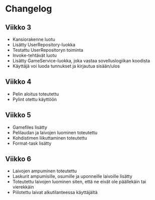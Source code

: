 # Changelog

## Viikko 3

- Kansiorakenne luotu
- Lisätty UserRepository-luokka
- Testattu UserRepositoryn toiminta
- Invoke-tehtävät luotu
- Lisätty GameService-luokka, joka vastaa sovelluslogiikan koodista
- Käyttäjä voi luoda tunnukset ja kirjautua sisään/ulos

## Viikko 4

- Pelin aloitus toteutettu
- Pylint otettu käyttöön

## Viikko 5

- Gamefiles lisätty
- Pelilaudan ja laivojen luominen toteutettu
- Kohdistimen liikuttaminen toteutettu
- Format-task lisätty

## Viikko 6

- Laivojen ampuminen toteutettu
- Laskurit ampumisille, osumille ja uponneille laivoille lisätty
- Toteutettu laivojen luominen siten, että ne eivät ole päällekäin tai vierekkäin
- Piilotettu laivat alkutilanteessa käyttäjältä

